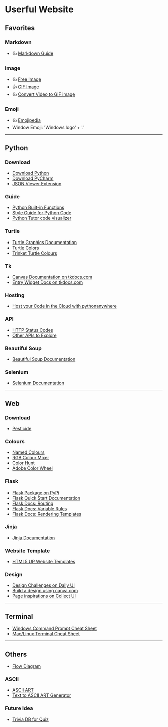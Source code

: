 # Userful Website

## Favorites

### Markdown

- 👍 [Markdown Guide](https://www.markdownguide.org/basic-syntax)

### Image

- 👍 [Free Image](https://unsplash.com/)
- 👍 [GIF Image](https://giphy.com/)
- 👍 [Convert Video to GIF image](https://ezgif.com/video-to-gif)

### Emoji

- 👍 [Emojipedia](https://emojipedia.org/)
- Window Emoji: 'Windows logo'  + '.'

---

## Python

### Download

- [Download Python](https://www.python.org/downloads/)
- [Download PyCharm](https://www.jetbrains.com/pycharm/download/?section=windows)
- [JSON Viewer Extension](https://chrome.google.com/webstore/detail/json-viewer/gbmdgpbipfallnflgajpaliibnhdgobh)

### Guide

- [Python Built-in Functions](https://docs.python.org/3/library/functions.html)
- [Style Guide for Python Code](https://peps.python.org/pep-0008/)
- [Python Tutor code visualizer](https://pythontutor.com/visualize.html#mode=edi)

### Turtle

- [Turtle Graphics Documentation](https://docs.python.org/3/library/turtle.html)
- [Turtle Colors](https://cs111.wellesley.edu/reference/colors)
- [Trinket Turtle Colours](https://trinket.io/docs/colors)

### Tk

- [Canvas Documentation on tkdocs.com](https://tkdocs.com/tutorial/canvas.html)
- [Entry Widget Docs on tkdocs.com](https://tkdocs.com/tutorial/widgets.html#entry)

### Hosting

- [Host your Code in the Cloud with pythonanywhere](https://www.pythonanywhere.com/)

### API

- [HTTP Status Codes](https://www.webfx.com/web-development/glossary/http-status-codes/)
- [Other APIs to Explore](https://apilist.fun/)

### Beautiful Soup

- [Beautiful Soup Documentation](https://www.crummy.com/software/BeautifulSoup/bs4/doc/)

### Selenium

- [Selenium Documentation](https://selenium-python.readthedocs.io/)

---

## Web

### Download

- [Pesticide](https://chrome.google.com/webstore/detail/pesticide-for-chrome/bakpbgckdnepkmkeaiomhmfcnejndkbi)

### Colours

- [Named Colours](https://developer.mozilla.org/en-US/docs/Web/CSS/named-color)
- [RGB Colour Mixer](https://www.csfieldguide.org.nz/en/interactives/rgb-mixer/)
- [Color Hunt](https://colorhunt.co/)
- [Adobe Color Wheel](https://color.adobe.com/create/color-wheel)

### Flask

- [Flask Package on PyPi](https://pypi.org/project/Flask/)
- [Flask Quick Start Documentation](https://flask.palletsprojects.com/en/2.3.x/quickstart/)
- [Flask Docs: Routing](https://flask.palletsprojects.com/en/1.1.x/quickstart/#routing)
- [Flask Docs: Variable Rules](https://flask.palletsprojects.com/en/1.1.x/quickstart/#variable-rules)
- [Flask Docs: Rendering Templates](https://flask.palletsprojects.com/en/1.1.x/quickstart/#rendering-templates)

### Jinja

- [Jinja Documentation](https://jinja.palletsprojects.com/en/2.11.x/templates/)

### Website Template

- [HTML5 UP Website Templates](https://html5up.net/)

### Design

- [Design Challenges on Daily UI](https://www.dailyui.co/)
- [Build a design using canva.com](https://www.canva.com/)
- [Page inspirations on Collect UI](https://collectui.com/)

---

## Terminal

- [Windows Command Prompt Cheat Sheet](http://www.cs.columbia.edu/~sedwards/classes/2015/1102-fall/Command%20Prompt%20Cheatsheet.pdf)
- [Mac/Linux Terminal Cheat Sheet](https://github.com/appbrewery/terminal-mac-cheatsheet)

---


## Others

- [Flow Diagram](https://app.diagrams.net/)

### ASCII

- [ASCII ART](https://ascii.co.uk/art)
- [Text to ASCII ART Generator](http://patorjk.com/software/taag/#p=display&f=Graffiti&t=Type%20Something%20)


### Future Idea

- [Trivia DB for Quiz](https://opentdb.com/)


